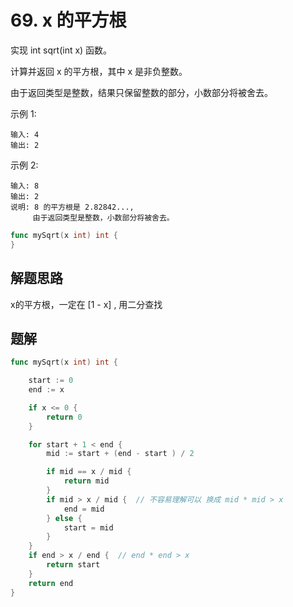 # 69. x 的平方根

实现 int sqrt(int x) 函数。  

计算并返回 x 的平方根，其中 x 是非负整数。  

由于返回类型是整数，结果只保留整数的部分，小数部分将被舍去。  

示例 1:
```
输入: 4
输出: 2
```
示例 2:
```
输入: 8
输出: 2
说明: 8 的平方根是 2.82842..., 
     由于返回类型是整数，小数部分将被舍去。
```


```go
func mySqrt(x int) int {
}
```

## 解题思路
x的平方根，一定在 [1 - x] , 用二分查找

## 题解

```go
func mySqrt(x int) int {

    start := 0
    end := x

    if x <= 0 {
        return 0
    }

    for start + 1 < end {
        mid := start + (end - start ) / 2

        if mid == x / mid {
            return mid
        }
        if mid > x / mid {  // 不容易理解可以 换成 mid * mid > x
            end = mid
        } else {
            start = mid
        }
    }
    if end > x / end {  // end * end > x
        return start
    }
    return end
}

```

